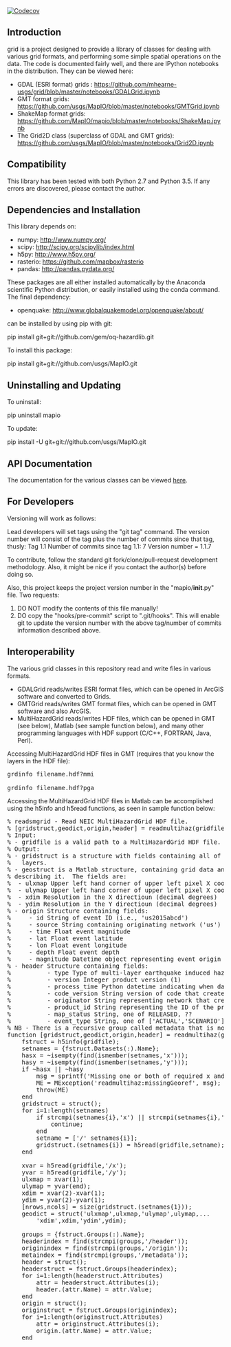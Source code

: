 <a href="https://codecov.io/gh/usgs/MapIO">
  <img src="https://codecov.io/gh/usgs/MapIO/branch/master/graph/badge.svg" alt="Codecov" />
</a>


Introduction
------------

grid is a project designed to provide a library of classes for dealing
with various grid formats, and performing some simple spatial
operations on the data.  The code is documented fairly well, and there
are IPython notebooks in the distribution.  They can be viewed here:

 * GDAL (ESRI format) grids : https://github.com/mhearne-usgs/grid/blob/master/notebooks/GDALGrid.ipynb
 * GMT format grids: https://github.com/usgs/MapIO/blob/master/notebooks/GMTGrid.ipynb
 * ShakeMap format grids: https://github.com/MapIO/mapio/blob/master/notebooks/ShakeMap.ipynb
 * The Grid2D class (superclass of GDAL and GMT grids): https://github.com/usgs/MapIO/blob/master/notebooks/Grid2D.ipynb

Compatibility
---------------
This library has been tested with both Python 2.7 and Python 3.5.  If any errors are discovered, please contact the author.

Dependencies and Installation
-----------------------------

This library depends on:
 * numpy: <a href="http://www.numpy.org/">http://www.numpy.org/</a>
 * scipy: <a href="http://scipy.org/scipylib/index.html">http://scipy.org/scipylib/index.html</a>
 * h5py: <a href="http://www.h5py.org/">http://www.h5py.org/</a>
 * rasterio: <a href="https://github.com/mapbox/rasterio">https://github.com/mapbox/rasterio</a>
 * pandas: <a href="http://pandas.pydata.org/">http://pandas.pydata.org/</a>

 
These packages are all either installed automatically by the Anaconda scientific Python distribution, or easily installed using the conda command.  The final dependency:

 * openquake: <a href="http://www.globalquakemodel.org/openquake/about/">http://www.globalquakemodel.org/openquake/about/</a>

can be installed by using pip with git:

pip install git+git://github.com/gem/oq-hazardlib.git

To install this package:

pip install git+git://github.com/usgs/MapIO.git

Uninstalling and Updating
-------------------------

To uninstall:

pip uninstall mapio

To update:

pip install -U git+git://github.com/usgs/MapIO.git

API Documentation
-----------------

The documentation for the various classes can be viewed [here](https://github.com/usgs/MapIO/blob/master/rest/source/mapio.rst).

For Developers
--------------

Versioning will work as follows:

Lead developers will set tags using the "git tag" command.  The version number will consist of the tag plus the number
of commits since that tag, thusly:
Tag 1.1
Number of commits since tag 1.1: 7
Version number = 1.1.7

To contribute, follow the standard git fork/clone/pull-request development methodology.  Also, it might be nice if you contact the author(s) 
before doing so.

Also, this project keeps the project version number in the "mapio/__init__.py" file.  Two requests:

 1. DO NOT modify the contents of this file manually!
 2. DO copy the "hooks/pre-commit" script to ".git/hooks".  This will enable git to update the version number with the above tag/number of commits information described above.

Interoperability
-----------------
The various grid classes in this repository read and write files in various formats.  

 - GDALGrid reads/writes ESRI format files, which can be opened in ArcGIS software and converted to Grids.
 - GMTGrid reads/writes GMT format files, which can be opened in GMT software and also ArcGIS.
 - MultiHazardGrid reads/writes HDF files, which can be opened in GMT (see below), Matlab (see sample function below), and many other programming languages with HDF support (C/C++, FORTRAN, Java, Perl).

Accessing MultiHazardGrid HDF files in GMT (requires that you know the layers in the HDF file):
<pre>
grdinfo filename.hdf?mmi

grdinfo filename.hdf?pga
</pre>

Accessing the MultiHazardGrid HDF files in Matlab can be accomplished using the h5info and h5read functions, as seen in sample function below:

<pre>
% readsmgrid - Read NEIC MultiHazardGrid HDF file.
% [gridstruct,geodict,origin,header] = readmultihaz(gridfile);
% Input:
% - gridfile is a valid path to a MultiHazardGrid HDF file.
% Output:
% - gridstruct is a structure with fields containing all of the data
%   layers.
% - geostruct is a Matlab structure, containing grid data and metadata
% describing it.  The fields are:
%  - ulxmap Upper left hand corner of upper left pixel X coordinate (decimal degrees).
%  - ulymap Upper left hand corner of upper left pixel X coordinate (decimal degrees).
%  - xdim Resolution in the X directioun (decimal degrees)
%  - ydim Resolution in the Y directioun (decimal degrees)
% - origin Structure containing fields: 
%     - id String of event ID (i.e., 'us2015abcd')
%     - source String containing originating network ('us')
%     - time Float event magnitude
%     - lat Float event latitude
%     - lon Float event longitude
%     - depth Float event depth
%     - magnitude Datetime object representing event origin time.
% - header Structure containing fields: 
%          - type Type of multi-layer earthquake induced hazard ('shakemap','gfe')
%          - version Integer product version (1)
%          - process_time Python datetime indicating when data was created.
%          - code_version String version of code that created this file (i.e.,'4.0')
%          - originator String representing network that created the hazard grid.
%          - product_id String representing the ID of the product (may be different from origin ID)
%          - map_status String, one of RELEASED, ??
%          - event_type String, one of ['ACTUAL','SCENARIO']
% NB - There is a recursive group called metadata that is not being parsed here.  
function [gridstruct,geodict,origin,header] = readmultihaz(gridfile)
    fstruct = h5info(gridfile);
    setnames = {fstruct.Datasets(:).Name};
    hasx = ~isempty(find(ismember(setnames,'x')));
    hasy = ~isempty(find(ismember(setnames,'y')));
    if ~hasx || ~hasy
        msg = sprintf('Missing one or both of required x and y datasets in %s',gridfile);
        ME = MException('readmultihaz:missingGeoref', msg);
        throw(ME)
    end
    gridstruct = struct();
    for i=1:length(setnames)
        if strcmpi(setnames{i},'x') || strcmpi(setnames{i},'y')
            continue;
        end
        setname = ['/' setnames{i}];
        gridstruct.(setnames{i}) = h5read(gridfile,setname);
    end
    
    xvar = h5read(gridfile,'/x');
    yvar = h5read(gridfile,'/y');
    ulxmap = xvar(1);
    ulymap = yvar(end);
    xdim = xvar(2)-xvar(1);
    ydim = yvar(2)-yvar(1);
    [nrows,ncols] = size(gridstruct.(setnames{1}));
    geodict = struct('ulxmap',ulxmap,'ulymap',ulymap,...
        'xdim',xdim,'ydim',ydim);
    
    groups = {fstruct.Groups(:).Name};
    headerindex = find(strcmpi(groups,'/header'));
    originindex = find(strcmpi(groups,'/origin'));
    metaindex = find(strcmpi(groups,'/metadata'));
    header = struct();
    headerstruct = fstruct.Groups(headerindex);
    for i=1:length(headerstruct.Attributes)
        attr = headerstruct.Attributes(i);
        header.(attr.Name) = attr.Value;
    end
    origin = struct();
    originstruct = fstruct.Groups(originindex);
    for i=1:length(originstruct.Attributes)
        attr = originstruct.Attributes(i);
        origin.(attr.Name) = attr.Value;
    end
</pre>